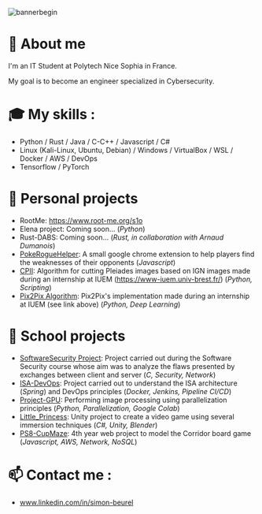 ![bannerbegin](https://res.cloudinary.com/omaha-code/image/upload/ar_4:3,c_fill,dpr_1.0,e_art:quartz,g_auto,h_396,q_auto:best,t_Linkedin_official,w_1584/v1561576558/mountains-1412683_1280.png)

# 👋 About me
I'm an IT Student at Polytech Nice Sophia in France. 

My goal is to become an engineer specialized in Cybersecurity.  

# 🎓 My skills : 
- Python / Rust / Java / C-C++ / Javascript / C#
- Linux (Kali-Linux, Ubuntu, Debian) / Windows / VirtualBox / WSL / Docker / AWS / DevOps
- Tensorflow / PyTorch
  
# 🔭 Personal projects 
- RootMe: https://www.root-me.org/s1o
- Elena project: Coming soon... (*Python*)
- Rust-DABS: Coming soon... (*Rust, in collaboration with Arnaud Dumanois*)
- [PokeRogueHelper](https://github.com/simonbeurel/PokeRogueHelper): A small google chrome extension to help players find the weaknesses of their opponents (*Javascript*)
- [CPII](https://github.com/simonbeurel/CPII): Algorithm for cutting Pleiades images based on IGN images made during an internship at IUEM (https://www-iuem.univ-brest.fr/) (*Python, Scripting*)
- [Pix2Pix Algorithm](https://github.com/simonbeurel/Pix2Pix_Algorithm): Pix2Pix's implementation made during an internship at IUEM (see link above) (*Python, Deep Learning*)

# 🔎 School projects
- [SoftwareSecurity Project](https://github.com/simonbeurel/SoftwareSecurity-Project): Project carried out during the Software Security course whose aim was to analyze the flaws presented by exchanges between client and server (*C, Security, Network*)
- [ISA-DevOps](https://github.com/simonbeurel/isa-devops-23-24-team-g-24): Project carried out to understand the ISA architecture (*Spring*) and DevOps principles (*Docker, Jenkins, Pipeline CI/CD*)
- [Project-GPU](https://github.com/simonbeurel/Project-GPU): Performing image processing using parallelization principles (*Python, Parallelization, Google Colab*)
- [Little_Princess](https://github.com/simonbeurel/PNS_Little_Princess): Unity project to create a video game using several immersion techniques (*C#, Unity, Blender*)
- [PS8-CupMaze](https://github.com/simonbeurel/ps8-24-cupmaze): 4th year web project to model the Corridor board game (*Javascript, AWS, Network, NoSQL*)

# 📫 Contact me : 
- www.linkedin.com/in/simon-beurel
